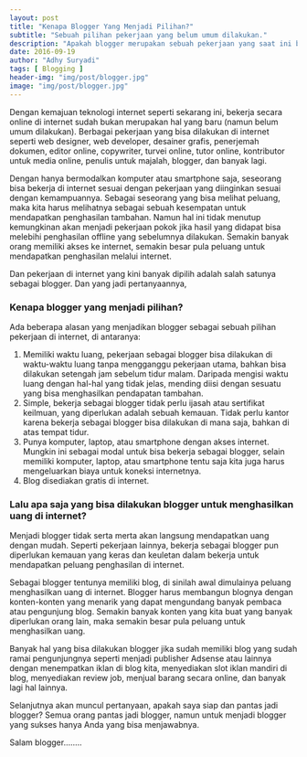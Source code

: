 ```yaml
---
layout: post
title: "Kenapa Blogger Yang Menjadi Pilihan?"
subtitle: "Sebuah pilihan pekerjaan yang belum umum dilakukan."
description: "Apakah blogger merupakan sebuah pekerjaan yang saat ini bisa menjadi sebuah pilihan? Anda adalah jawabannya."
date: 2016-09-19
author: "Adhy Suryadi"
tags: [ Blogging ]
header-img: "img/post/blogger.jpg"
image: "img/post/blogger.jpg"
---
```


Dengan kemajuan teknologi internet seperti sekarang ini, bekerja secara online di internet sudah bukan merupakan hal yang baru (namun belum umum dilakukan). Berbagai pekerjaan yang bisa dilakukan di internet seperti web designer, web developer, desainer grafis, penerjemah dokumen, editor online, copywriter, turvei online, tutor online, kontributor untuk media online, penulis untuk majalah, blogger, dan banyak lagi.

Dengan hanya bermodalkan komputer atau smartphone saja, seseorang bisa bekerja di internet sesuai dengan pekerjaan yang diinginkan sesuai dengan kemampuannya. Sebagai seseorang yang bisa melihat peluang, maka kita harus melihatnya sebagai sebuah kesempatan untuk mendapatkan penghasilan tambahan. Namun hal ini tidak menutup kemungkinan akan menjadi pekerjaan pokok jika hasil yang didapat bisa melebihi penghasilan offline yang sebelumnya dilakukan. Semakin banyak orang memiliki akses ke internet, semakin besar pula peluang untuk mendapatkan penghasilan melalui internet.

Dan pekerjaan di internet yang kini banyak dipilih adalah salah satunya sebagai blogger. Dan yang jadi pertanyaannya,

### Kenapa blogger yang menjadi pilihan?

Ada beberapa alasan yang menjadikan blogger sebagai sebuah pilihan pekerjaan di internet, di antaranya:
1. Memiliki waktu luang, pekerjaan sebagai blogger bisa dilakukan di waktu-waktu luang tanpa mengganggu pekerjaan utama, bahkan bisa dilakukan setengah jam sebelum tidur malam. Daripada mengisi waktu luang dengan hal-hal yang tidak jelas, mending diisi dengan sesuatu yang bisa menghasilkan pendapatan tambahan.
2. Simple, bekerja sebagai blogger tidak perlu ijasah atau sertifikat keilmuan, yang diperlukan adalah sebuah kemauan. Tidak perlu kantor karena bekerja sebagai blogger bisa dilakukan di mana saja, bahkan di atas tempat tidur.
3. Punya komputer, laptop, atau smartphone dengan akses internet. Mungkin ini sebagai modal untuk bisa bekerja sebagai blogger, selain memiliki komputer, laptop, atau smartphone tentu saja kita juga harus mengeluarkan biaya untuk koneksi internetnya.
4. Blog disediakan gratis di internet.

### Lalu apa saja yang bisa dilakukan blogger untuk menghasilkan uang di internet?

Menjadi blogger tidak serta merta akan langsung mendapatkan uang dengan mudah. Seperti pekerjaan lainnya, bekerja sebagai blogger pun diperlukan kemauan yang keras dan keuletan dalam bekerja untuk mendapatkan peluang penghasilan di internet.

Sebagai blogger tentunya memiliki blog, di sinilah awal dimulainya peluang menghasilkan uang di internet. Blogger harus membangun blognya dengan konten-konten yang menarik yang dapat mengundang banyak pembaca atau pengunjung blog. Semakin banyak konten yang kita buat yang banyak diperlukan orang lain, maka semakin besar pula peluang untuk menghasilkan uang.

Banyak hal yang bisa dilakukan blogger jika sudah memiliki blog yang sudah ramai pengunjungnya seperti menjadi publisher Adsense atau lainnya dengan menempatkan iklan di blog kita, menyediakan slot iklan mandiri di blog, menyediakan review job, menjual barang secara online, dan banyak lagi hal lainnya.

Selanjutnya akan muncul pertanyaan, apakah saya siap dan pantas jadi blogger? Semua orang pantas jadi blogger, namun untuk menjadi blogger yang sukses hanya Anda yang bisa menjawabnya.

Salam blogger........
